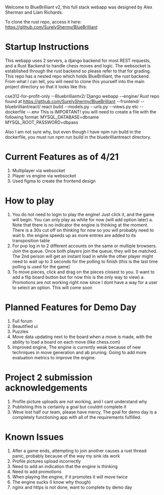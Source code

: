 Welcome to BlueBrilliant v2, this full stack webapp was designed by Alex Sherman and Liam Richards. 

To clone the rust repo, access it here:
https://github.com/SurelyShermy/BlueBrilliant

# Startup Instructions
This webapp uses 2 servers, a django backend for most REST requests, and a Rust Backend to handle chess moves and logic. The websocket is established through the rust backend so please refer to that for grading. This repo has a nested repo which holds BlueBrilliant, the rust backend. From what I can tell, you will need to clone this yourself into the main project directory so that it looks like this:


cse312-for-profit-only
--Bluebrilliantv2/          Django webapp
--engine/                   Rust repo found at https://github.com/SurelyShermy/BlueBrilliant
--frontend/
   --bluebrilliantreact/    react build
   --models.py
   --urls.py
   --views.py etc
--dockerfile
--.env                      This is IMPORTANT! you will need to create a file with the following format:
                            MYSQL_DATABASE=dbname
                            MYSQL_ROOT_PASSWORD=dbpass


Also I am not sure why, but even though I have npm run build in the dockerfile, you must run npm run build in the bluebrilliantreact directory.

# Current Features as of 4/21
1. Multiplayer via websocket
2. Player vs engine via websocket
3. Used figma to create the frontend design

# How to play
1. You do not need to login to play the engine! Just click it, and the game will begin. You can only play as white for now (will add option later)
    a. Note that there is no indicator the engine is thinking at the moment. There is a 30s cut off on thinking for now so you will probably need to wait
    b. the engine speeds up as more entries are added to its transposition table
2. For pvp log in to 2 different accounts on the same or multiple browsers. Join the queue. Once both players join the queue, they will be matched. The 2nd person will get an instant load in while the other player might need to wait up to 3 seconds for the polling to finish (this is the last time polling is used for the game)
3. To move pieces, click and drag on the pieces closest to you. (I want to add a flip board button but for now this is the only way to view)
    a. Promotions are not working right now since I dont have a way for a user to select an option. This will come soon

# Planned Features for Demo Day
1. Full forum
2. Beautified ui
3. Puzzles
4. Move data updating next to the board when a move is made, with the ability to load a board on each move (like chess.com)
5. Improved engine, The engine is currently weak because of new techniques in move generation and ab pruning. Going to add more evaluation metrics to improve the engine.

# Project 2 submission acknowledgements
1. Profile picture uploads are not working, and I cant understand why
2. Publishing this is certainly a goal but couldnt complete it
3. Weve lost half our team, please have mercy, The goal for demo day is a completely functioning app with all of the requirements fulfilled.

# Known Issues
1. After a game ends, attempting to join another causes a rust thread panic, probably because of the way my sink ids work
2. Profile pictures upload incorrectly
3. Need to add an indication that the engine is thinking
4. Need to add promotions
5. When playing the engine, if it promotes it will move twice
6. The engine sucks (I know why though)
7. nginx and https is not done, want to complete by demo day
